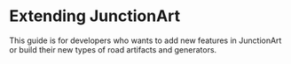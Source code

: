 # Extending JunctionArt

This guide is for developers who wants to add new features in JunctionArt or build their new types of road artifacts and generators.